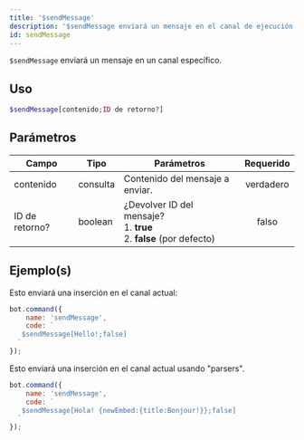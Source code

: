 ```yaml
---
title: '$sendMessage'
description: '$sendMessage enviará un mensaje en el canal de ejecución.'
id: sendMessage
---
```


`$sendMessage` enviará un mensaje en un canal específico.

## Uso

```php
$sendMessage[contenido;ID de retorno?]
```

## Parámetros

| Campo          | Tipo     | Parámetros                                                                                  | Requerido |
| -------------- | -------- | ------------------------------------------------------------------------------------------- |:---------:|
| contenido      | consulta | Contenido del mensaje a enviar.                                                             | verdadero |
| ID de retorno? | boolean  | ¿Devolver ID del mensaje?  <br /> 1. **true** <br /> 2. **false** (por defecto) |   falso   |

## Ejemplo(s)

Esto enviará una inserción en el canal actual:

```javascript
bot.command({
    name: 'sendMessage',
    code: `
   $sendMessage[Hello!;false]  
  `
});
```

Esto enviará una inserción en el canal actual usando "parsers".

```javascript
bot.command({
    name: 'sendMessage',
    code: `
   $sendMessage[Hola! {newEmbed:{title:Bonjour!}};false]  
  `
});
```